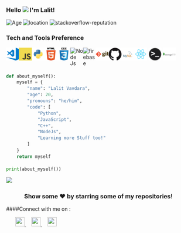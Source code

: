 ### Hello <img src="https://media1.tenor.com/images/76d12d260b42b5d6095e254d9936e930/tenor.gif" height="28px"> I'm Lalit!

![Age](https://img.shields.io/badge/Age-20-green)
![location](https://img.shields.io/badge/Live%20in-India-green)
![stackoverflow-reputation](https://img.shields.io/stackexchange/stackoverflow/r/13148406?color=green)

### Tech and Tools Preference

<img align="left" alt="Visual Studio Code" width="35px" src="https://raw.githubusercontent.com/github/explore/master/topics/visual-studio-code/visual-studio-code.png" />

<img align="left" alt="Java Script" width="35px" src="https://raw.githubusercontent.com/github/explore/master/topics/javascript/javascript.png" />

<img width="35px" alt="React" src="https://raw.githubusercontent.com/github/explore/80688e429a7d4ef2fca1e82350fe8e3517d3494d/topics/react/react.png" />
<img align="left" alt="Python" width="35px" src="https://raw.githubusercontent.com/github/explore/master/topics/python/python.png" />
<img align="left" alt="HTML" width="35px" src="https://raw.githubusercontent.com/github/explore/master/topics/html/html.png" />
<img align="left" alt="CSS" width="35px" src="https://raw.githubusercontent.com/github/explore/master/topics/css/css.png" />
<img align="left" alt="Node Js" width="35px" src="https://img.icons8.com/color/344/nodejs.png" />
<img align="left" width="35px" alt="firebase" src="https://unpkg.com/simple-icons@v4/icons/firebase.svg" />
<img align="left" alt="Git" width="35px" src="https://raw.githubusercontent.com/github/explore/master/topics/git/git.png" />
<img align="left" alt="Git Hub" width="35px" src="https://raw.githubusercontent.com/github/explore/master/topics/github/github.png" />
<img align="left" alt="My SQL" width="35px" src="https://raw.githubusercontent.com/github/explore/80688e429a7d4ef2fca1e82350fe8e3517d3494d/topics/mysql/mysql.png">
<img width="35px" alt="terminal" src="https://raw.githubusercontent.com/github/explore/80688e429a7d4ef2fca1e82350fe8e3517d3494d/topics/terminal/terminal.png">
<img width="35px" alt="mongobb" src="https://raw.githubusercontent.com/github/explore/80688e429a7d4ef2fca1e82350fe8e3517d3494d/topics/mongodb/mongodb.png">

<br>
<br>

```python
def about_myself():
    myself = {
        "name": "Lalit Vavdara",
        "age": 20,
        "pronouns": "he/him",
        "code": [
            "Python",
            "JavaScript",
            "C++",
            "NodeJs",
            "Learning more Stuff too!"
        ]
    }
    return myself

print(about_myself())
```

<img src="https://github-readme-stats.vercel.app/api?username=Professor833">

<h3 align="center">Show some ❤️ by starring some of my repositories!</h3>

####Connect with me on :

<a href="https://www.linkedin.com/in/lalit-vavdara-6922751a1/" style="padding-right:15px; padding-left:25px;">
 <img height="25" width="25" src="https://cdn.jsdelivr.net/npm/simple-icons@v3/icons/linkedin.svg" />
</a>

<a href="https://www.instagram.com/lv_1601/" style="padding-right:15px;">
 <img height="25" width="25" src="https://cdn.jsdelivr.net/npm/simple-icons@v3/icons/instagram.svg" />   
</a>

<a href="https://twitter.com/Lalit83589760">
 <img height="25" width="25" src="https://cdn.jsdelivr.net/npm/simple-icons@v3/icons/twitter.svg" />    
</a>
